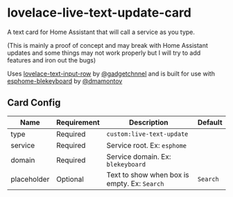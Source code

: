 # lovelace-live-text-update-card
A text card for Home Assistant that will call a service as you type.

(This is mainly a proof of concept and may break with Home Assistant updates and some things may not work properly but I will try to add features and iron out the bugs)

Uses [lovelace-text-input-row](https://github.com/gadgetchnnel/lovelace-text-input-row) by [@gadgetchnnel](https://github.com/gadgetchnnel) and is built for use with [esphome-blekeyboard](https://github.com/dmamontov/esphome-blekeyboard) by [@dmamontov](https://github.com/dmamontov)

## Card Config
| Name | Requirement | Description | Default |
|--|--|--|--|
| type | Required | `custom:live-text-update` |
| service | Required | Service root. Ex: `esphome`
| domain | Required | Service domain. Ex: `blekeyboard`
| placeholder | Optional | Text to show when box is empty. Ex: `Search` | `Search`



